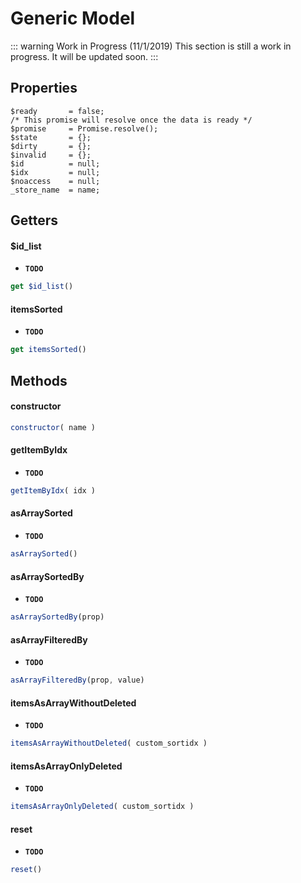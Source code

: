 # Generic Model

::: warning Work in Progress (11/1/2019)
This section is still a work in progress. It will be updated soon.
:::

## Properties

```
$ready       = false;
/* This promise will resolve once the data is ready */
$promise     = Promise.resolve();
$state       = {};
$dirty       = {};
$invalid     = {};
$id          = null;
$idx         = null;
$noaccess    = null;
_store_name  = name;
```

## Getters

#### $id_list
- **`TODO`**
```js
get $id_list()
```

#### itemsSorted
- **`TODO`**
```js
get itemsSorted()
```

## Methods

#### constructor
```js
constructor( name )
```

#### getItemByIdx
- **`TODO`**
```js
getItemByIdx( idx )
```

#### asArraySorted
- **`TODO`**
```js
asArraySorted()
```

#### asArraySortedBy
- **`TODO`**
```js
asArraySortedBy(prop)
```

#### asArrayFilteredBy
- **`TODO`**
```js
asArrayFilteredBy(prop, value)
```

#### itemsAsArrayWithoutDeleted
- **`TODO`**
```js
itemsAsArrayWithoutDeleted( custom_sortidx )
```

#### itemsAsArrayOnlyDeleted
- **`TODO`**
```js
itemsAsArrayOnlyDeleted( custom_sortidx )
```

#### reset
- **`TODO`**
```js
reset()
```

